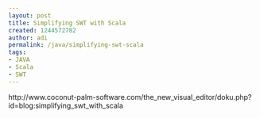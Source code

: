 ```yaml
---
layout: post
title: Simplifying SWT with Scala
created: 1244572782
author: adi
permalink: /java/simplifying-swt-scala
tags:
- JAVA
- Scala
- SWT
---
```

<p>http://www.coconut-palm-software.com/the_new_visual_editor/doku.php?id=blog:simplifying_swt_with_scala</p>
